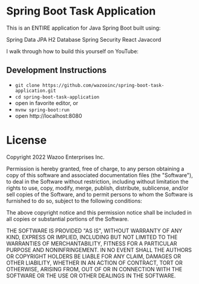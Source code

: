 # Spring Boot Task Application

This is an ENTIRE application for Java Spring Boot built using:

Spring Data JPA
H2 Database
Spring Security
React
Javacord

I walk through how to build this yourself on YouTube: 

## Development Instructions
- `git clone https://github.com/wazooinc/spring-boot-task-application.git`
- `cd spring-boot-task-application`
- open in favorite editor, or
- `mvnw spring-boot:run`
- open http://localhost:8080

# License

Copyright 2022 Wazoo Enterprises Inc.

Permission is hereby granted, free of charge, to any person obtaining a copy of this software and associated documentation
files (the "Software"), to deal in the Software without restriction, including without limitation the rights to use,
copy, modify, merge, publish, distribute, sublicense, and/or sell copies of the Software, and to permit persons to whom
the Software is furnished to do so, subject to the following conditions:

The above copyright notice and this permission notice shall be included in all copies or substantial portions of the
Software.

THE SOFTWARE IS PROVIDED "AS IS", WITHOUT WARRANTY OF ANY KIND, EXPRESS OR IMPLIED, INCLUDING BUT NOT LIMITED TO THE
WARRANTIES OF MERCHANTABILITY, FITNESS FOR A PARTICULAR PURPOSE AND NONINFRINGEMENT. IN NO EVENT SHALL THE AUTHORS
OR COPYRIGHT HOLDERS BE LIABLE FOR ANY CLAIM, DAMAGES OR OTHER LIABILITY, WHETHER IN AN ACTION OF CONTRACT, TORT
OR OTHERWISE, ARISING FROM, OUT OF OR IN CONNECTION WITH THE SOFTWARE OR THE USE OR OTHER DEALINGS IN THE SOFTWARE.
